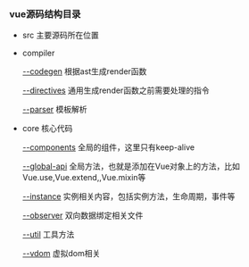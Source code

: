 
<h3>vue源码结构目录</h3>

<ul>
	<li>src 主要源码所在位置</li>
	<li>
		<p>compiler</p>
			<p style="marginLeft:20px;"><a href="#" style="color:'#22863a';">--codegen</a> 根据ast生成render函数</p>
			<p style="marginLeft:20px;"><a href="#" style="color:'#22863a';">--directives</a> 通用生成render函数之前需要处理的指令</p>
			<p style="marginLeft:20px;"><a href="#" style="color:'#22863a';">--parser</a> 模板解析</p>
	</li>
	<li>
		<p>core 核心代码</p>
			<p style="marginLeft:20px;"><a href="#" style="color:'#22863a';">--components</a> 全局的组件，这里只有keep-alive</p>
			<p style="marginLeft:20px;"><a href="#" style="color:'#22863a';">--global-api</a> 全局方法，也就是添加在Vue对象上的方法，比如Vue.use,Vue.extend,,Vue.mixin等</p>
			<p style="marginLeft:20px;"><a href="#" style="color:'#22863a';">--instance</a> 实例相关内容，包括实例方法，生命周期，事件等</p>
			<p style="marginLeft:20px;"><a href="#" style="color:'#22863a';">--observer</a> 双向数据绑定相关文件</p>
			<p style="marginLeft:20px;"><a href="#" style="color:'#22863a';">--util</a> 工具方法</p>
			<p style="marginLeft:20px;"><a href="#" style="color:'#22863a';">--vdom</a> 虚拟dom相关</p>
	</li>
</ul>